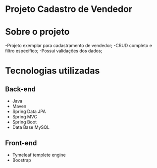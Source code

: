 # Projeto Cadastro de Vendedor

# Sobre o projeto

-Projeto exemplar para cadastramento de vendedor;
-CRUD completo e filtro especifíco;
-Possui validações dos dados;

# Tecnologias utilizadas

## Back-end
- Java
- Maven 
- Spring Data JPA
- Spring MVC
- Spring Boot
- Data Base MySQL

## Front-end
- Tymeleaf templete engine
- Boostrap



